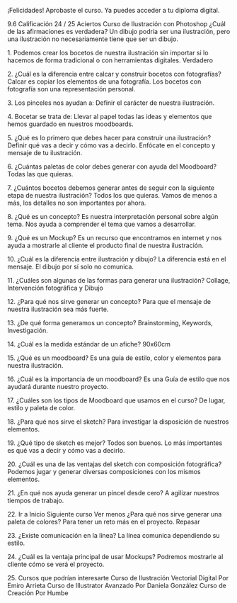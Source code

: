 ¡Felicidades!
Aprobaste el curso. Ya puedes acceder a tu diploma digital.

9\.6
Calificación
24 / 25
Aciertos
Curso de Ilustración con Photoshop
¿Cuál de las afirmaciones es verdadera?
Un dibujo podría ser una ilustración, pero una ilustración no necesariamente tiene
que ser un dibujo.

1\.
Podemos crear los bocetos de nuestra ilustración sin importar si lo hacemos de forma
tradicional o con herramientas digitales.
Verdadero

2\.
¿Cuál es la diferencia entre calcar y construir bocetos con fotografías?
Calcar es copiar los elementos de una fotografía. Los bocetos con fotografía son
una representación personal.

3\.
Los pinceles nos ayudan a:
Definir el carácter de nuestra ilustración.

4\.
Bocetar se trata de:
Llevar al papel todas las ideas y elementos que hemos guardado en nuestros
moodboards.

5\.
¿Qué es lo primero que debes hacer para construir una ilustración?
Definir qué vas a decir y cómo vas a decirlo. Enfócate en el concepto y mensaje de
tu ilustración.

6\.
¿Cuántas paletas de color debes generar con ayuda del Moodboard?
Todas las que quieras.

7\.
¿Cuántos bocetos debemos generar antes de seguir con la siguiente etapa de nuestra
ilustración?
Todos los que quieras. Vamos de menos a más, los detalles no son importantes por
ahora.

8\.
¿Qué es un concepto?
Es nuestra interpretación personal sobre algún tema. Nos ayuda a comprender el
tema que vamos a desarrollar.

9\.
¿Qué es un Mockup?
Es un recurso que encontramos en internet y nos ayuda a mostrarle al cliente el
producto final de nuestra ilustración.

10\.
¿Cuál es la diferencia entre ilustración y dibujo?
La diferencia está en el mensaje. El dibujo por sí solo no comunica.

11\.
¿Cuáles son algunas de las formas para generar una ilustración?
Collage, Intervención fotográfica y Dibujo

12\.
¿Para qué nos sirve generar un concepto?
Para que el mensaje de nuestra ilustración sea más fuerte.

13\.
¿De qué forma generamos un concepto?
Brainstorming, Keywords, Investigación.

14\.
¿Cuál es la medida estándar de un afiche?
90x60cm

15\.
¿Qué es un moodboard?
Es una guía de estilo, color y elementos para nuestra ilustración.

16\.
¿Cuál es la importancia de un moodboard?
Es una Guía de estilo que nos ayudará durante nuestro proyecto.

17\.
¿Cuáles son los tipos de Moodboard que usamos en el curso?
De lugar, estilo y paleta de color.

18\.
¿Para qué nos sirve el sketch?
Para investigar la disposición de nuestros elementos.

19\.
¿Qué tipo de sketch es mejor?
Todos son buenos. Lo más importantes es qué vas a decir y cómo vas a decirlo.

20\.
¿Cuál es una de las ventajas del sketch con composición fotográfica?
Podemos jugar y generar diversas composiciones con los mismos elementos.

21\.
¿En qué nos ayuda generar un pincel desde cero?
A agilizar nuestros tiempos de trabajo.

22\.
Ir a Inicio
Siguiente curso
Ver menos
¿Para qué nos sirve generar una paleta de colores?
Para tener un reto más en el proyecto.
Repasar

23\.
¿Existe comunicación en la línea?
La línea comunica dependiendo su estilo.

24\.
¿Cuál es la ventaja principal de usar Mockups?
Podremos mostrarle al cliente cómo se verá el proyecto.

25\.
Cursos que podrían interesarte
Curso de Ilustración Vectorial
Digital
Por Emiro Arrieta
Curso de Illustrator Avanzado
Por Daniela González
Curso de 
Creación 
Por Humbe
